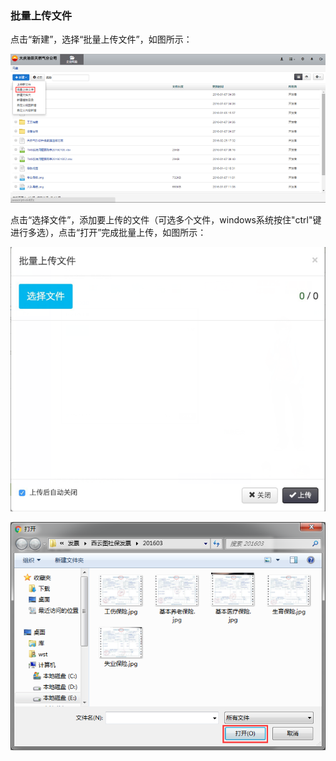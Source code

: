 ### 批量上传文件

点击“新建”，选择“批量上传文件”，如图所示：

![批量上传文件](..\images\批量上传1.png)

点击“选择文件”，添加要上传的文件（可选多个文件，windows系统按住"ctrl"键进行多选），点击“打开”完成批量上传，如图所示：

![批量上传文件](..\images\批量上传2.png)

![批量上传文件](..\images\批量上传3.png)



